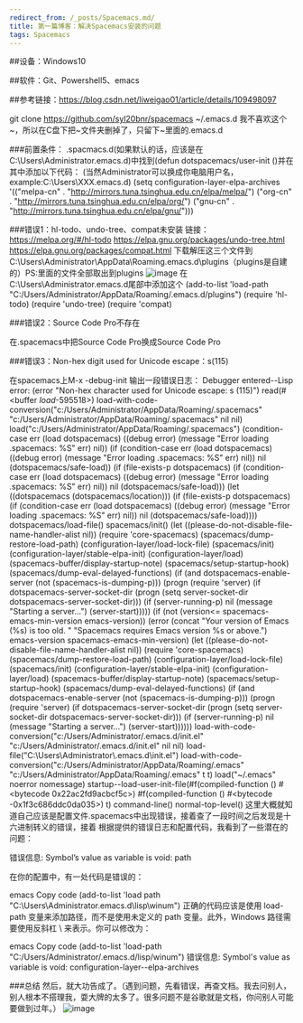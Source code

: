 ```yaml
---
redirect_from: /_posts/Spacemacs.md/
title: 第一篇博客：解决Spacemacs安装的问题
tags: Spacemacs
---
```

##设备：Windows10

##软件：Git、Powershell5、emacs

##参考链接：https://blog.csdn.net/liweigao01/article/details/109498097
	
git clone https://github.com/syl20bnr/spacemacs ~/.emacs.d
我不喜欢这个~，所以在C盘下把~文件夹删掉了，只留下~里面的.emacs.d

###前置条件：
.spacmacs.d(如果默认的话，应该是在C:\Users\Administrator\.emacs.d)中找到(defun dotspacemacs/user-init ()并在其中添加以下代码：
(当然Administrator可以换成你电脑用户名，example:C:\Users\XXX\.emacs.d)
(setq configuration-layer-elpa-archives
    '(("melpa-cn" . "http://mirrors.tuna.tsinghua.edu.cn/elpa/melpa/")
      ("org-cn"   . "http://mirrors.tuna.tsinghua.edu.cn/elpa/org/")
      ("gnu-cn"   . "http://mirrors.tuna.tsinghua.edu.cn/elpa/gnu/")))
      
###错误1：hl-todo、undo-tree、compat未安装
链接：
https://melpa.org/#/hl-todo
https://elpa.gnu.org/packages/undo-tree.html
https://elpa.gnu.org/packages/compat.html
下载解压这三个文件到C:\Users\Administrator\AppData\Roaming\.emacs.d\plugins（plugins是自建的）PS:里面的文件全部取出到plugins
![image](https://github.com/GuiltyMaz/guiltymaz.github.io/assets/106474168/307d2dc0-e02d-4756-97a1-1de6099f2231)
在C:\Users\Administrator\.emacs.d尾部中添加这个
(add-to-list 'load-path "C:/Users/Administrator/AppData/Roaming/.emacs.d/plugins")
(require 'hl-todo)
(require 'undo-tree)
(require 'compat)

###错误2：Source Code Pro不存在

在.spacemacs中把Source Code Pro换成Source Code Pro

###错误3：Non-hex digit used for Unicode escape：s(115)

在spacemacs上M-x -debug-init
输出一段错误日志：
Debugger entered--Lisp error: (error "Non-hex character used for Unicode escape: s (115)")
  read(#<buffer  *load*-595518>)
  load-with-code-conversion("c:/Users/Administrator/AppData/Roaming/.spacemacs" "c:/Users/Administrator/AppData/Roaming/.spacemacs" nil nil)
  load("c:/Users/Administrator/AppData/Roaming/.spacemacs")
  (condition-case err (load dotspacemacs) ((debug error) (message "Error loading .spacemacs: %S" err) nil))
  (if (condition-case err (load dotspacemacs) ((debug error) (message "Error loading .spacemacs: %S" err) nil)) nil (dotspacemacs/safe-load))
  (if (file-exists-p dotspacemacs) (if (condition-case err (load dotspacemacs) ((debug error) (message "Error loading .spacemacs: %S" err) nil)) nil (dotspacemacs/safe-load)))
  (let ((dotspacemacs (dotspacemacs/location))) (if (file-exists-p dotspacemacs) (if (condition-case err (load dotspacemacs) ((debug error) (message "Error loading .spacemacs: %S" err) nil)) nil (dotspacemacs/safe-load))))
  dotspacemacs/load-file()
  spacemacs/init()
  (let ((please-do-not-disable-file-name-handler-alist nil)) (require 'core-spacemacs) (spacemacs/dump-restore-load-path) (configuration-layer/load-lock-file) (spacemacs/init) (configuration-layer/stable-elpa-init) (configuration-layer/load) (spacemacs-buffer/display-startup-note) (spacemacs/setup-startup-hook) (spacemacs/dump-eval-delayed-functions) (if (and dotspacemacs-enable-server (not (spacemacs-is-dumping-p))) (progn (require 'server) (if dotspacemacs-server-socket-dir (progn (setq server-socket-dir dotspacemacs-server-socket-dir))) (if (server-running-p) nil (message "Starting a server...") (server-start)))))
  (if (not (version<= spacemacs-emacs-min-version emacs-version)) (error (concat "Your version of Emacs (%s) is too old. " "Spacemacs requires Emacs version %s or above.") emacs-version spacemacs-emacs-min-version) (let ((please-do-not-disable-file-name-handler-alist nil)) (require 'core-spacemacs) (spacemacs/dump-restore-load-path) (configuration-layer/load-lock-file) (spacemacs/init) (configuration-layer/stable-elpa-init) (configuration-layer/load) (spacemacs-buffer/display-startup-note) (spacemacs/setup-startup-hook) (spacemacs/dump-eval-delayed-functions) (if (and dotspacemacs-enable-server (not (spacemacs-is-dumping-p))) (progn (require 'server) (if dotspacemacs-server-socket-dir (progn (setq server-socket-dir dotspacemacs-server-socket-dir))) (if (server-running-p) nil (message "Starting a server...") (server-start))))))
  load-with-code-conversion("c:/Users/Administrator/.emacs.d/init.el" "c:/Users/Administrator/.emacs.d/init.el" nil nil)
  load-file("C:\\Users\\Administrator\\.emacs.d\\init.el")
  load-with-code-conversion("c:/Users/Administrator/AppData/Roaming/.emacs" "c:/Users/Administrator/AppData/Roaming/.emacs" t t)
  load("~/.emacs" noerror nomessage)
  startup--load-user-init-file(#f(compiled-function () #<bytecode 0x22ac2fd9acbcf5c>) #f(compiled-function () #<bytecode -0x1f3c686ddc0da035>) t)
  command-line()
  normal-top-level()
  这里大概就知道自己应该是配置文件.spacemacs中出现错误，接着查了一段时间之后发现是十六进制转义的错误，接着
  根据提供的错误日志和配置代码，我看到了一些潜在的问题：

错误信息: Symbol’s value as variable is void: path

在你的配置中，有一处代码是错误的：

emacs
Copy code
(add-to-list 'load path "C:\Users\Administrator\.emacs.d\lisp\winum")
正确的代码应该是使用 load-path 变量来添加路径，而不是使用未定义的 path 变量。此外，Windows 路径需要使用反斜杠 \\ 来表示。你可以修改为：

emacs
Copy code
(add-to-list 'load-path "C:/Users/Administrator/.emacs.d/lisp/winum")
错误信息: Symbol's value as variable is void: configuration-layer--elpa-archives

###总结
然后，就大功告成了。（遇到问题，先看错误，再查文档。我去问别人，别人根本不搭理我，耍大牌的太多了。很多问题不是谷歌就是文档，你问别人可能要做到过年。）
![image](https://github.com/GuiltyMaz/guiltymaz.github.io/assets/106474168/192324a2-6f0d-4021-89a5-aa2eee8c0ef5)


